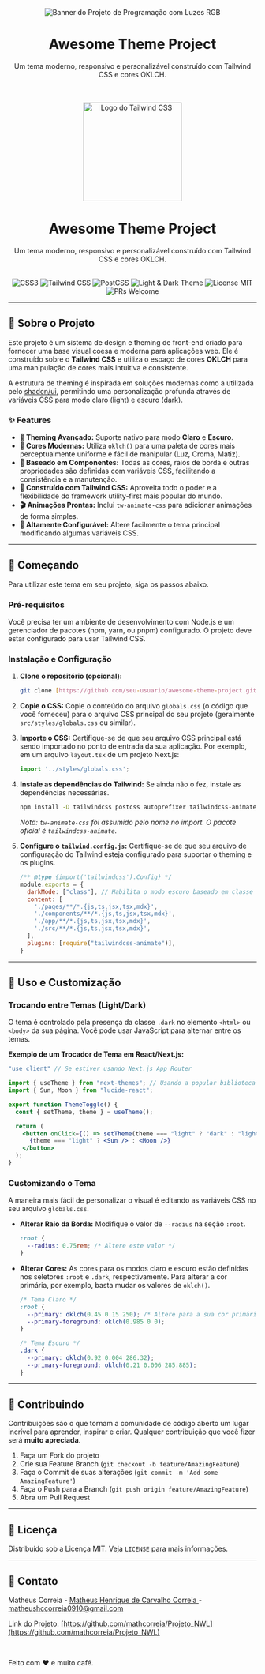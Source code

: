 <div align="center">
  <img src="https://lh3.googleusercontent.com/gg-dl/AJfQ9KS3VdfgXFAwy-gDapa_-seJM2K8ExLSFgGMl70u5kirG81BBkB3A7k2gUVtfXeiak8vMejuTrKNVXNdN9aySCWUBTmJetwxG7evxAs3AhWh5vXg2SFWEkX0FD98Hb0t7oQXDeGkXVcaoQjbTrcTyVkl8-9YQv9n78k9wdMM8102kUCtgg=s1024" alt="Banner do Projeto de Programação com Luzes RGB">
  <br />
  <h1 align="center">Awesome Theme Project</h1>
  <p align="center">
    Um tema moderno, responsivo e personalizável construído com Tailwind CSS e cores OKLCH.
  </p>
  <br />
</div>
<div align="center">
  <br />
  <img src="https://raw.githubusercontent.com/tailwindlabs/tailwindcss/master/.github/logo-dark.svg" width="200" alt="Logo do Tailwind CSS">
  <br />
  <h1 align="center">Awesome Theme Project</h1>
  <p align="center">
    Um tema moderno, responsivo e personalizável construído com Tailwind CSS e cores OKLCH.
  </p>
  <br />
</div>

<div align="center">
  <img src="https://img.shields.io/badge/CSS-3-blue?logo=css3&logoColor=white" alt="CSS3">
  <img src="https://img.shields.io/badge/Tailwind_CSS-38B2AC?logo=tailwind-css&logoColor=white" alt="Tailwind CSS">
  <img src="https://img.shields.io/badge/PostCSS-DD3A0A?logo=postcss&logoColor=white" alt="PostCSS">
  <img src="https://img.shields.io/badge/Theme-Light%20%26%20Dark-blueviolet" alt="Light & Dark Theme">
  <img src="https://img.shields.io/badge/License-MIT-green" alt="License MIT">
  <img src="https://img.shields.io/badge/PRs-welcome-brightgreen.svg" alt="PRs Welcome">
</div>

---

## 📖 Sobre o Projeto

Este projeto é um sistema de design e theming de front-end criado para fornecer uma base visual coesa e moderna para aplicações web. Ele é construído sobre o **Tailwind CSS** e utiliza o espaço de cores **OKLCH** para uma manipulação de cores mais intuitiva e consistente.

A estrutura de theming é inspirada em soluções modernas como a utilizada pelo [shadcn/ui](https://ui.shadcn.com/), permitindo uma personalização profunda através de variáveis CSS para modo claro (light) e escuro (dark).

### ✨ Features

- **🎨 Theming Avançado:** Suporte nativo para modo **Claro** e **Escuro**.
- **🌈 Cores Modernas:** Utiliza `oklch()` para uma paleta de cores mais perceptualmente uniforme e fácil de manipular (Luz, Croma, Matiz).
- **🧩 Baseado em Componentes:** Todas as cores, raios de borda e outras propriedades são definidas com variáveis CSS, facilitando a consistência e a manutenção.
- **🚀 Construído com Tailwind CSS:** Aproveita todo o poder e a flexibilidade do framework utility-first mais popular do mundo.
- **🎬 Animações Prontas:** Inclui `tw-animate-css` para adicionar animações de forma simples.
- **🔧 Altamente Configurável:** Altere facilmente o tema principal modificando algumas variáveis CSS.

---

## 🚀 Começando

Para utilizar este tema em seu projeto, siga os passos abaixo.

### Pré-requisitos

Você precisa ter um ambiente de desenvolvimento com Node.js e um gerenciador de pacotes (npm, yarn, ou pnpm) configurado. O projeto deve estar configurado para usar Tailwind CSS.

### Instalação e Configuração

1.  **Clone o repositório (opcional):**
    ```bash
    git clone [https://github.com/seu-usuario/awesome-theme-project.git](https://github.com/seu-usuario/awesome-theme-project.git)
    ```

2.  **Copie o CSS:**
    Copie o conteúdo do arquivo `globals.css` (o código que você forneceu) para o arquivo CSS principal do seu projeto (geralmente `src/styles/globals.css` ou similar).

3.  **Importe o CSS:**
    Certifique-se de que seu arquivo CSS principal está sendo importado no ponto de entrada da sua aplicação. Por exemplo, em um arquivo `layout.tsx` de um projeto Next.js:
    ```javascript
    import '../styles/globals.css';
    ```

4.  **Instale as dependências do Tailwind:**
    Se ainda não o fez, instale as dependências necessárias.
    ```bash
    npm install -D tailwindcss postcss autoprefixer tailwindcss-animate
    ```
    *Nota: `tw-animate-css` foi assumido pelo nome no import. O pacote oficial é `tailwindcss-animate`.*

5.  **Configure o `tailwind.config.js`:**
    Certifique-se de que seu arquivo de configuração do Tailwind esteja configurado para suportar o theming e os plugins.

    ```javascript
    /** @type {import('tailwindcss').Config} */
    module.exports = {
      darkMode: ["class"], // Habilita o modo escuro baseado em classe
      content: [
        './pages/**/*.{js,ts,jsx,tsx,mdx}',
        './components/**/*.{js,ts,jsx,tsx,mdx}',
        './app/**/*.{js,ts,jsx,tsx,mdx}',
        './src/**/*.{js,ts,jsx,tsx,mdx}',
      ],
      plugins: [require("tailwindcss-animate")],
    }
    ```

---

## 🎨 Uso e Customização

### Trocando entre Temas (Light/Dark)

O tema é controlado pela presença da classe `.dark` no elemento `<html>` ou `<body>` da sua página. Você pode usar JavaScript para alternar entre os temas.

**Exemplo de um Trocador de Tema em React/Next.js:**

```jsx
"use client" // Se estiver usando Next.js App Router

import { useTheme } from "next-themes"; // Usando a popular biblioteca next-themes
import { Sun, Moon } from "lucide-react";

export function ThemeToggle() {
  const { setTheme, theme } = useTheme();

  return (
    <button onClick={() => setTheme(theme === "light" ? "dark" : "light")}>
      {theme === "light" ? <Sun /> : <Moon />}
    </button>
  );
}
```

### Customizando o Tema

A maneira mais fácil de personalizar o visual é editando as variáveis CSS no seu arquivo `globals.css`.

-   **Alterar Raio da Borda:**
    Modifique o valor de `--radius` na seção `:root`.
    ```css
    :root {
      --radius: 0.75rem; /* Altere este valor */
    }
    ```

-   **Alterar Cores:**
    As cores para os modos claro e escuro estão definidas nos seletores `:root` e `.dark`, respectivamente. Para alterar a cor primária, por exemplo, basta mudar os valores de `oklch()`.

    ```css
    /* Tema Claro */
    :root {
      --primary: oklch(0.45 0.15 250); /* Altere para a sua cor primária */
      --primary-foreground: oklch(0.985 0 0);
    }

    /* Tema Escuro */
    .dark {
      --primary: oklch(0.92 0.004 286.32);
      --primary-foreground: oklch(0.21 0.006 285.885);
    }
    ```

---

## 🤝 Contribuindo

Contribuições são o que tornam a comunidade de código aberto um lugar incrível para aprender, inspirar e criar. Qualquer contribuição que você fizer será **muito apreciada**.

1.  Faça um Fork do projeto
2.  Crie sua Feature Branch (`git checkout -b feature/AmazingFeature`)
3.  Faça o Commit de suas alterações (`git commit -m 'Add some AmazingFeature'`)
4.  Faça o Push para a Branch (`git push origin feature/AmazingFeature`)
5.  Abra um Pull Request

---

## 📜 Licença

Distribuído sob a Licença MIT. Veja `LICENSE` para mais informações.

---

## 📧 Contato

Matheus Correia - [Matheus Henrique de Carvalho Correia ](https://www.linkedin.com/in/matheus-henrique-de-carvalho-correia-336224211/) - matheushccorreia0910@gmail.com

Link do Projeto: [https://github.com/mathcorreia/Projeto_NWL](https://github.com/mathcorreia/Projeto_NWL)

<br/>
<div aligin="center">
  <p>Feito com ❤️ e muito café.</p>
</div>